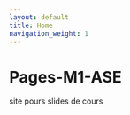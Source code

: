```yaml
---
layout: default
title: Home
navigation_weight: 1
---
```


# Pages-M1-ASE
site pours slides de cours 
